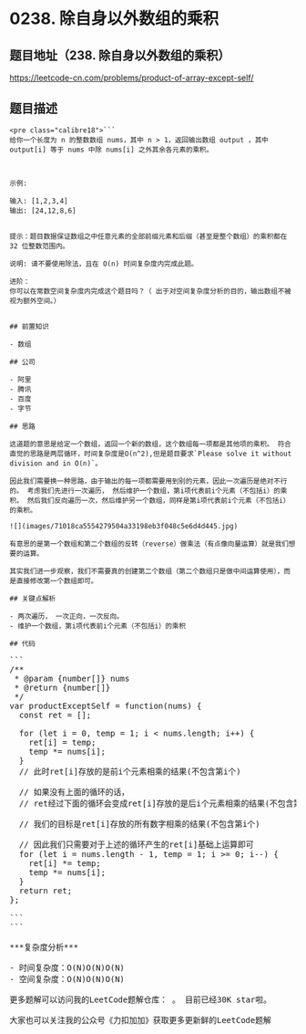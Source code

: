 # 0238. 除自身以外数组的乘积

## 题目地址（238. 除自身以外数组的乘积）

<https://leetcode-cn.com/problems/product-of-array-except-self/>

## 题目描述

```
<pre class="calibre18">```
给你一个长度为 n 的整数数组 nums，其中 n > 1，返回输出数组 output ，其中 output[i] 等于 nums 中除 nums[i] 之外其余各元素的乘积。



示例:

输入: [1,2,3,4]
输出: [24,12,8,6]


提示：题目数据保证数组之中任意元素的全部前缀元素和后缀（甚至是整个数组）的乘积都在 32 位整数范围内。

说明: 请不要使用除法，且在 O(n) 时间复杂度内完成此题。

进阶：
你可以在常数空间复杂度内完成这个题目吗？（ 出于对空间复杂度分析的目的，输出数组不被视为额外空间。）

```
```

## 前置知识

- 数组

## 公司

- 阿里
- 腾讯
- 百度
- 字节

## 思路

这道题的意思是给定一个数组，返回一个新的数组，这个数组每一项都是其他项的乘积。 符合直觉的思路是两层循环，时间复杂度是O(n^2),但是题目要求`Please solve it without division and in O(n)`。

因此我们需要换一种思路，由于输出的每一项都需要用到别的元素，因此一次遍历是绝对不行的。 考虑我们先进行一次遍历， 然后维护一个数组，第i项代表前i个元素（不包括i）的乘积。 然后我们反向遍历一次，然后维护另一个数组，同样是第i项代表前i个元素（不包括i）的乘积。

![](images/71018ca5554279504a33198eb3f048c5e6d4d445.jpg)

有意思的是第一个数组和第二个数组的反转（reverse）做乘法（有点像向量运算）就是我们想要的运算。

其实我们进一步观察，我们不需要真的创建第二个数组（第二个数组只是做中间运算使用），而是直接修改第一个数组即可。

## 关键点解析

- 两次遍历， 一次正向，一次反向。
- 维护一个数组，第i项代表前i个元素（不包括i）的乘积

## 代码

```
<pre class="calibre18">```
<span class="hljs-title">/**
 * @param {number[]} nums
 * @return {number[]}
 */</span>
<span class="hljs-keyword">var</span> productExceptSelf = <span class="hljs-function"><span class="hljs-keyword">function</span>(<span class="hljs-params">nums</span>) </span>{
  <span class="hljs-keyword">const</span> ret = [];

  <span class="hljs-keyword">for</span> (<span class="hljs-keyword">let</span> i = <span class="hljs-params">0</span>, temp = <span class="hljs-params">1</span>; i < nums.length; i++) {
    ret[i] = temp;
    temp *= nums[i];
  }
  <span class="hljs-title">// 此时ret[i]存放的是前i个元素相乘的结果(不包含第i个)</span>

  <span class="hljs-title">// 如果没有上面的循环的话，</span>
  <span class="hljs-title">// ret经过下面的循环会变成ret[i]存放的是后i个元素相乘的结果(不包含第i个)</span>

  <span class="hljs-title">// 我们的目标是ret[i]存放的所有数字相乘的结果(不包含第i个)</span>

  <span class="hljs-title">// 因此我们只需要对于上述的循环产生的ret[i]基础上运算即可</span>
  <span class="hljs-keyword">for</span> (<span class="hljs-keyword">let</span> i = nums.length - <span class="hljs-params">1</span>, temp = <span class="hljs-params">1</span>; i >= <span class="hljs-params">0</span>; i--) {
    ret[i] *= temp;
    temp *= nums[i];
  }
  <span class="hljs-keyword">return</span> ret;
};

```
```

***复杂度分析***

- 时间复杂度：O(N)O(N)O(N)
- 空间复杂度：O(N)O(N)O(N)

更多题解可以访问我的LeetCode题解仓库：<https://github.com/azl397985856/leetcode> 。 目前已经30K star啦。

大家也可以关注我的公众号《力扣加加》获取更多更新鲜的LeetCode题解